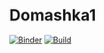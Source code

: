 # Domashka1
[![Binder](https://mybinder.org/badge_logo.svg)](https://mybinder.org/v2/gh/m2006746/Domashka1.git/HEAD?labpath=Domashka_1_notebooks.ipynb)
[![Build](https://travis-ci.com/username/projectname.svg?branch=master)]([https://travis-ci.com/username/projectname](https://hub.docker.com/repository/docker/m2006746/domashka_4/general))
